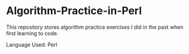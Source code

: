 # Algorithm-Practice-in-Perl
This repository stores algorithm practice exercises I did in the past when first learning to code.

Language Used: Perl
